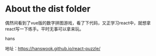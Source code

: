 # About the dist folder
偶然间看到了vue版的数字拼图游戏，看了下代码，又正学习react中，就想拿react写一下练手。平时无事可以拿来玩。

hans


地址：https://hanswook.github.io/react-puzzle/
